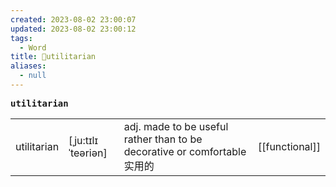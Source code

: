 ```yaml
---
created: 2023-08-02 23:00:07
updated: 2023-08-02 23:00:12
tags:
  - Word
title: 📖utilitarian
aliases:
  - null
---
```


<pre><strong>utilitarian</strong></pre>
|   |   |   |   |
|---|---|---|---|
|utilitarian|[ˌju:tɪlɪˈteəriən]|adj. made to be useful rather than to be decorative or comfortable 实⽤的|[[functional]]|